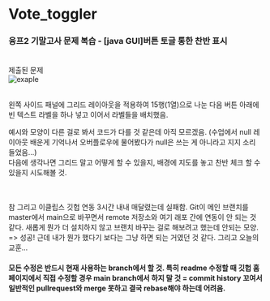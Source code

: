 # Vote_toggler
### 융프2 기말고사 문제 복습 - [java GUI]버튼 토글 통한 찬반 표시<br><br>

제출된 문제<br>
![exaple](https://user-images.githubusercontent.com/101785754/182033339-461201dd-a299-4987-a007-e51a2f83467b.png)

<br>
  왼쪽 사이드 패널에 그리드 레이아웃을 적용하여 15행(1열)으로 나눈 다음 버튼 아래에 빈 텍스트 라벨을 하나 넣고 이어서 라벨들을 배치했음.

 예시와 모양이 다른 걸로 봐서 코드가 다를 것 같은데 아직 모르겠음.
(수업에서 null 레이아웃 배운게 기억나서 오버플로우에 물어봤다가 null은 쓰는 게 아니라고 지지 소리 들었음...)
<br>
 다음에 생각나면 그리드 말고 어떻게 할 수 있을지, 배경에 지도를 놓고 찬반 체크 할 수 있을지 시도해볼 것.

<br><br>
 참 그리고 이클립스 깃헙 연동 3시간 내내 매달렸는데 실패함. Git이 메인 브랜치를 master에서 main으로 바꾸면서 remote 저장소와 여기 래포 간에 연동이 안 되는 것 같다. 새롭게 뭔가 더 설치하지 않고 브랜치 바꾸는 걸로 해보려고 했는데 안되는 모양. => 성공! 근데 내가 뭔가 했다기 보다는 그냥 하면 되는 거였던 것 같다. 그리고 오늘의 교훈...
<br>
#### 모든 수정은 반드시 현재 사용하는 branch에서 할 것. 특히 readme 수정할 때 깃헙 홈페이지에서 직접 수정할 경우 main branch에서 하지 말 것 = commit history 꼬여서 일반적인 pullrequest와 merge 못하고 결국 rebase해야 하는데 어려움.
